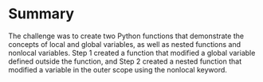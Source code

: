 # Summary

The challenge was to create two Python functions that demonstrate the concepts of local and global variables, as well as nested functions and nonlocal variables. Step 1 created a function that modified a global variable defined outside the function, and Step 2 created a nested function that modified a variable in the outer scope using the nonlocal keyword.
